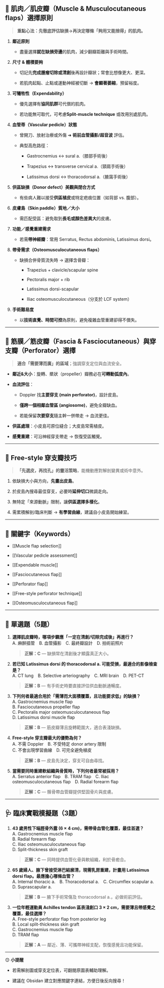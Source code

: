 ## 💪 肌肉／肌皮瓣（Muscle & Musculocutaneous flaps）選擇原則
> **重點心法：先徹底評估缺損→再決定哪條「夠用又能捨得」的肌肉。**

1. **鄰近原則**
    
    - 盡量選擇**就在缺損旁邊**的肌肉，減少翻瓣距離與手術時間。
        
2. **尺寸 & 體積要夠**
    
    - 切記先**完成腫瘤切除或清創**後再設計瓣狀；常會比想像更大、更深。
        
    - 若肌肉起點、止點或運動神經被切斷 → **會顯著萎縮**，預留裕度。
        
3. **可犧牲性（Expendability）**
    
    - 優先選擇有**協同肌群**可代償的肌肉。
        
    - 若功能無可取代，可考慮**Split-muscle technique** 或改用別處肌肉。
        
4. **血管蒂（Vascular pedicle）狀態**
    
    - 曾開刀、放射治療或外傷 ➜ **術前血管攝影/超音波** 評估。
        
    - 典型高危路徑：
        
        - Gastrocnemius ↔ sural a.（膝部手術後）
            
        - Trapezius ↔ transverse cervical a.（頸肩手術後）
            
        - Latissimus dorsi ↔ thoracodorsal a.（腋窩手術後）
            
5. **供區缺損（Donor defect）美觀與閉合方式**
    
    - 有些病人難以接受**供區植皮**或特定疤痕位置（如背部 vs. 腹部）。
        
6. **皮膚島（Skin paddle）質地／大小**
    
    - 需匹配受區：避免取到**長毛或顏色差異大**的皮膚。
        
7. **功能／感覺重建需求**
    
    - 若需**帶神經瓣**：常用 Serratus, Rectus abdominis, Latissimus dorsi。
        
8. **帶骨需求（Osteomusculocutaneous flaps）**
    
    - 缺損合併骨質流失時 → 選擇含骨瓣：
        
        - Trapezius + clavicle/scapular spine
            
        - Pectoralis major + rib
            
        - Latissimus dorsi-scapular
            
        - Iliac osteomusculocutaneous（分支於 LCF system）
            
9. **手術難易度**
    
    - 以**技術直覺、時間可控**為原則，避免複雜血管重建卻得不償失。
        

---

## 🧵 筋膜／筋皮瓣（Fascia & Fasciocutaneous）與穿支瓣（Perforator）選擇

> **適合「需要薄而廣」的區域**；強調穿支定位與血流安全。

- **鄰近&大小**：旋轉、槳狀（propeller）瓣務必在**可轉動弧度內**。
    
- **血流評估**：
    
    - Doppler 找**主要穿支 (main perforator)**，設計皮島。
        
    - **僅跨一個相鄰血管區 (angiosome)**，避免全瓣缺血。
        
    - 若能保留**次要穿支**隨主幹一併帶走 → 血流更佳。
        
- **供區處理**：小皮島可原位縫合；大皮島常需植皮。
    
- **感覺重建**：可沿神經穿支帶走 → 恢復受區觸覺。
    

---

## 🎯 Free-style 穿支瓣技巧

> **「先選皮，再找孔」的靈活策略**，能機動應對解剖變異或術中意外。

1. 依缺損大小與方向，**先畫出皮島**。
    
2. 於皮島內搜尋最佳穿支，必要時**延伸切口**微調走向。
    
3. 無特定「來源動脈」限制，讓**供區選擇多樣化**。
    
4. 需累積解剖/臨床判斷 → **有學習曲線**，建議自小皮島開始練習。
    

---

## 🔑 關鍵字（Keywords）

- [[Muscle flap selection]]
    
- [[Vascular pedicle assessment]]
    
- [[Expendable muscle]]
    
- [[Fasciocutaneous flap]]
    
- [[Perforator flap]]
    
- [[Free-style perforator technique]]
    
- [[Osteomusculocutaneous flap]]
    

---

## 📘 單選題（5題）

1. **選擇肌皮瓣時，哪項步驟應「一定在清創/切除完成後」再進行？**  
    A. 麻醉插管 B. 血管攝影 C. 最終瓣設計 D. 拍術前照片
    
    > **正解：C** — 缺損常在清創後才顯露真正大小。
    
2. **若已知 Latissimus dorsi 的 thoracodorsal a. 可能受損，最適合的影像檢查是？**  
    A. CT lung B. Selective arteriography C. MRI brain D. PET-CT
    
    > **正解：B** — 有手術史時要直接評估供血動脈通暢度。
    
3. **下列何者最適合用於「需薄而大面積覆蓋，且功能要求低」的缺損？**  
    A. Gastrocnemius muscle flap  
    B. Fasciocutaneous propeller flap  
    C. Pectoralis major osteomusculocutaneous flap  
    D. Latissimus dorsi muscle flap
    
    > **正解：B** — 筋皮瓣薄且旋轉範圍大，適合表淺缺損。
    
4. **Free-style 穿支瓣最大的優勢為何？**  
    A. 不需 Doppler B. 不受特定 donor artery 限制  
    C. 不會出現學習曲線 D. 可完全避免植皮
    
    > **正解：B** — 皮島先決定，穿支可自由尋找。
    
5. **當需要同時重建軟組織與骨質時，下列何者最常被採用？**  
    A. Serratus anterior flap B. TRAM flap C. Iliac osteomusculocutaneous flap D. Radial forearm flap
    
    > **正解：C** — 髂骨帶血管瓣提供堅固骨片與皮膚。
    

---

## 🩺 臨床實戰模擬題（3題）

1. **43 歲男性下端脛骨外露 (6 × 4 cm)，需帶骨血管化覆蓋，最佳首選？**  
    A. Gastrocnemius muscle flap  
    B. Radial forearm flap  
    C. Iliac osteomusculocutaneous flap  
    D. Split-thickness skin graft
    
    > **正解：C** — 同時提供血管化骨與軟組織，利於骨癒合。
    
2. **65 歲婦人、腋下曾接受淋巴結廓清，現需乳房重建，計畫用 Latissimus dorsi flap。最應擔心哪條血管？**  
    A. Internal thoracic a. B. Thoracodorsal a. C. Circumflex scapular a. D. Suprascapular a.
    
    > **正解：B** — 腋下手術常傷及 thoracodorsal a.，必做術前評估。
    
3. **一位年輕運動員 Achilles tendon 區表淺創口 3 × 2 cm，需要薄且帶感覺之覆蓋，最佳選擇？**  
    A. Free-style perforator flap from posterior leg  
    B. Local split-thickness skin graft  
    C. Gastrocnemius muscle flap  
    D. TRAM flap
    
    > **正解：A** — 鄰近、薄、可攜帶神經支配，恢復感覺且功能保留。
    

---

😊 **小提醒**

- 若需解剖圖或穿支定位表，可翻閱原圖表輔助理解。
    
- 建議在 Obsidan 建立對應關鍵字連結，方便日後反向搜尋！